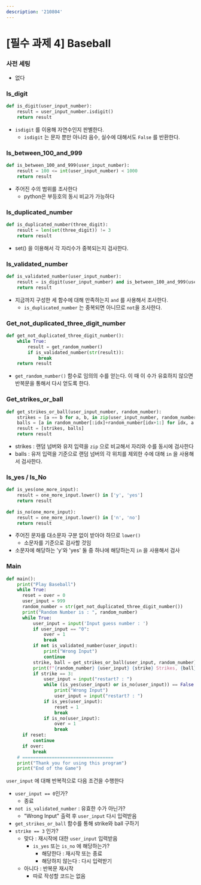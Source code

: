 ```yaml
---
description: '210804'
---
```


# \[필수 과제 4\] Baseball

### 사전 세팅

* 없다



### Is\_digit

```python
def is_digit(user_input_number):
    result = user_input_number.isdigit()
    return result
```

* `isdigit` 를 이용해 자연수인지 판별한다.
  * `isdigit` 는 문자 뿐만 아니라 음수, 실수에 대해서도 `False` 를 반환한다.



### Is\_between\_100\_and\_999

```python
def is_between_100_and_999(user_input_number):
    result = 100 <= int(user_input_number) < 1000
    return result
```

* 주어진 수의 범위를 조사한다
  * python은 부등호의 동시 비교가 가능하다



### Is\_duplicated\_number

```python
def is_duplicated_number(three_digit):
    result = len(set(three_digit)) != 3
    return result
```

* set\(\) 을 이용해서 각 자리수가 중복되는지 검사한다.



### Is\_validated\_number

```python
def is_validated_number(user_input_number):
    result = is_digit(user_input_number) and is_between_100_and_999(user_input_number) and not is_duplicated_number(user_input_number)
    return result
```

* 지금까지 구성한 세 함수에 대해 만족하는지 `and` 를 사용해서 조사한다.
  * `is_duplicated_number` 는 중복되면 아니므로 `not`을 조사한다.



### Get\_not\_duplicated\_three\_digit\_number

```python
def get_not_duplicated_three_digit_number():
    while True:
        result = get_random_number()
        if is_validated_number(str(result)):
            break
    return result
```

* `get_random_number()` 함수로 임의의 수를 얻는다. 이 때 이 수가 유효하지 않으면 반복문을 통해서 다시 얻도록 한다.



### Get\_strikes\_or\_ball

```python
def get_strikes_or_ball(user_input_number, random_number):
    strikes = [a == b for a, b, in zip(user_input_number, random_number)].count(True)
    balls = [a in random_number[:idx]+random_number[idx+1:] for idx, a in enumerate(user_input_number)].count(True)
    result = [strikes, balls]
    return result
```

* strikes : 랜덤 넘버와 유저 입력을 `zip` 으로 비교해서 자리와 수를 동시에 검사한다
* balls : 유저 입력을 기준으로 랜덤 넘버의 각 위치를 제외한  수에 대해 `in` 을 사용해서 검사한다.



### Is\_yes / Is\_No

```python
def is_yes(one_more_input):
    result = one_more_input.lower() in ['y', 'yes']
    return result
    
def is_no(one_more_input):
    result = one_more_input.lower() in ['n', 'no']
    return result
```

* 주어진 문자를 대소문자 구분 없이 받아야 하므로 `lower()`
  * 소문자를 기준으로 검사할 것임
* 소문자에 해당하는 'y'와 'yes' 둘 중 하나에 해당하는지 `in` 을 사용해서 검사



### Main

```python
def main():
    print("Play Baseball")
    while True:
      reset = over = 0
      user_input = 999
      random_number = str(get_not_duplicated_three_digit_number())
      print("Random Number is : ", random_number)
      while True:
          user_input = input('Input guess number : ')
          if user_input == "0":
              over = 1
              break
          if not is_validated_number(user_input):
              print("Wrong Input")
              continue
          strike, ball = get_strikes_or_ball(user_input, random_number)
          print(f"{random_number} {user_input} {strike} Strikes, {ball} Balls")
          if strike == 3:
              user_input = input("restart? : ")
              while (is_yes(user_input) or is_no(user_input)) == False:
                  print("Wrong Input")
                  user_input = input("restart? : ")
              if is_yes(user_input):
                  reset = 1
                  break
              if is_no(user_input):
                  over = 1
                  break
      if reset:
          continue
      if over:
          break
    # ==================================
    print("Thank you for using this program")
    print("End of the Game")
```

`user_input` 에 대해 반복적으로 다음 조건을 수행한다

* `user_input == 0`인가?
  * 종료
* `not is_validated_number` : 유효한 수가 아닌가?
  * "Wrong Input" 출력 후 `user_input` 다시 입력받음
* `get_strikes_or_ball` 함수를 통해 strike와 ball 구하기
* `strike == 3` 인가?
  * 맞다 : 재시작에 대한 `user_input` 입력받음
    * `is_yes` 또는 `is_no` 에 해당하는가?
      * 해당한다 : 재시작 또는 종료
      * 해당하지 않는다 : 다시 입력받기
  * 아니다 : 반복문 재시작
    * 따로 작성할 코드는 없음









